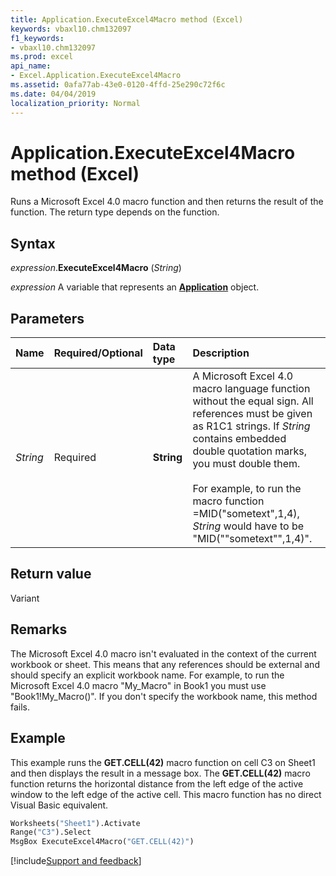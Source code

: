 ```yaml
---
title: Application.ExecuteExcel4Macro method (Excel)
keywords: vbaxl10.chm132097
f1_keywords:
- vbaxl10.chm132097
ms.prod: excel
api_name:
- Excel.Application.ExecuteExcel4Macro
ms.assetid: 0afa77ab-43e0-0120-4ffd-25e290c72f6c
ms.date: 04/04/2019
localization_priority: Normal
---
```



# Application.ExecuteExcel4Macro method (Excel)

Runs a Microsoft Excel 4.0 macro function and then returns the result of the function. The return type depends on the function.


## Syntax

_expression_.**ExecuteExcel4Macro** (_String_)

_expression_ A variable that represents an **[Application](Excel.Application(object).md)** object.


## Parameters

|Name|Required/Optional|Data type|Description|
|:-----|:-----|:-----|:-----|
| _String_|Required| **String**|A Microsoft Excel 4.0 macro language function without the equal sign. All references must be given as R1C1 strings. If _String_ contains embedded double quotation marks, you must double them.<br/><br/> For example, to run the macro function =MID("sometext",1,4), _String_ would have to be "MID(""sometext"",1,4)".|

## Return value

Variant


## Remarks

The Microsoft Excel 4.0 macro isn't evaluated in the context of the current workbook or sheet. This means that any references should be external and should specify an explicit workbook name. For example, to run the Microsoft Excel 4.0 macro "My_Macro" in Book1 you must use "Book1!My_Macro()". If you don't specify the workbook name, this method fails.


## Example

This example runs the **GET.CELL(42)** macro function on cell C3 on Sheet1 and then displays the result in a message box. The **GET.CELL(42)** macro function returns the horizontal distance from the left edge of the active window to the left edge of the active cell. This macro function has no direct Visual Basic equivalent.

```vb
Worksheets("Sheet1").Activate 
Range("C3").Select 
MsgBox ExecuteExcel4Macro("GET.CELL(42)")
```



[!include[Support and feedback](~/includes/feedback-boilerplate.md)]
